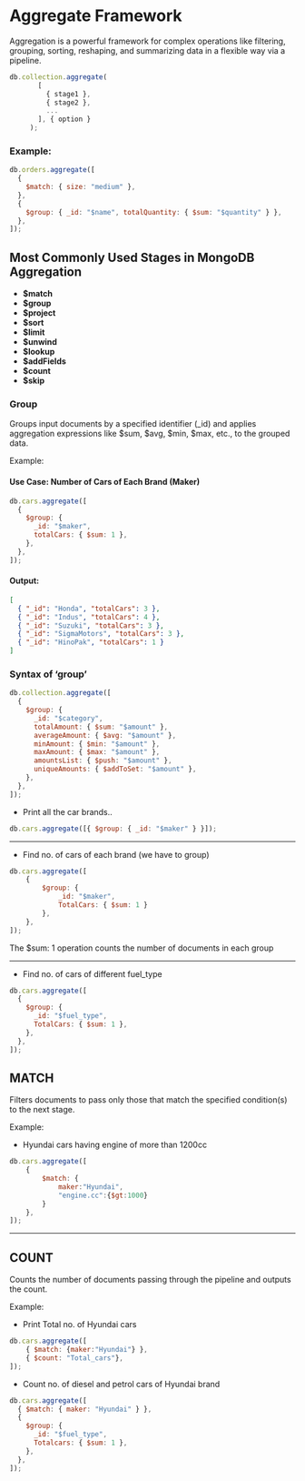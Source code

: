 # Aggregate Framework

Aggregation is a powerful framework for complex operations like filtering, grouping, sorting, reshaping, and summarizing data in a flexible way via a pipeline.

```javascript
db.collection.aggregate(
       [
         { stage1 },
         { stage2 },
         ...
       ], { option }
     );
```

### Example:

```javascript
db.orders.aggregate([
  {
    $match: { size: "medium" },
  },
  {
    $group: { _id: "$name", totalQuantity: { $sum: "$quantity" } },
  },
]);
```

## Most Commonly Used Stages in MongoDB Aggregation

- **$match**
- **$group**
- **$project**
- **$sort**
- **$limit**
- **$unwind**
- **$lookup**
- **$addFields**
- **$count**
- **$skip**

### Group

Groups input documents by a specified identifier (\_id) and applies aggregation expressions like $sum, $avg, $min, $max, etc., to the grouped data.

Example:

#### Use Case: Number of Cars of Each Brand (Maker)

```javascript
db.cars.aggregate([
  {
    $group: {
      _id: "$maker",
      totalCars: { $sum: 1 },
    },
  },
]);
```

#### Output:

```json
[
  { "_id": "Honda", "totalCars": 3 },
  { "_id": "Indus", "totalCars": 4 },
  { "_id": "Suzuki", "totalCars": 3 },
  { "_id": "SigmaMotors", "totalCars": 3 },
  { "_id": "HinoPak", "totalCars": 1 }
]
```

### Syntax of ‘group’

```javascript
db.collection.aggregate([
  {
    $group: {
      _id: "$category",
      totalAmount: { $sum: "$amount" },
      averageAmount: { $avg: "$amount" },
      minAmount: { $min: "$amount" },
      maxAmount: { $max: "$amount" },
      amountsList: { $push: "$amount" },
      uniqueAmounts: { $addToSet: "$amount" },
    },
  },
]);
```

- Print all the car brands..

```javascript
db.cars.aggregate([{ $group: { _id: "$maker" } }]);
```

---

- Find no. of cars of each brand (we have to group)

```JavaScript
db.cars.aggregate([
    {
        $group: {
            _id: "$maker",
            TotalCars: { $sum: 1 }
        },
    },
]);
```

The $sum: 1 operation counts the number of documents in each group

---

- Find no. of cars of different fuel_type

```javascript
db.cars.aggregate([
  {
    $group: {
      _id: "$fuel_type",
      TotalCars: { $sum: 1 },
    },
  },
]);
```

## MATCH

Filters documents to pass only those that match the specified condition(s) to the next stage.

Example:

- Hyundai cars having engine of more than 1200cc

```JavaScript
db.cars.aggregate([
    {
        $match: {
            maker:"Hyundai",
            "engine.cc":{$gt:1000}
        }
    },
]);
```

---

## COUNT

Counts the number of documents passing through the pipeline and outputs the count.

Example:

- Print Total no. of Hyundai cars

```JavaScript
db.cars.aggregate([
    { $match: {maker:"Hyundai"} },
    { $count: "Total_cars"},
]);
```

- Count no. of diesel and petrol cars of Hyundai brand

```javascript
db.cars.aggregate([
  { $match: { maker: "Hyundai" } },
  {
    $group: {
      _id: "$fuel_type",
      Totalcars: { $sum: 1 },
    },
  },
]);
```
